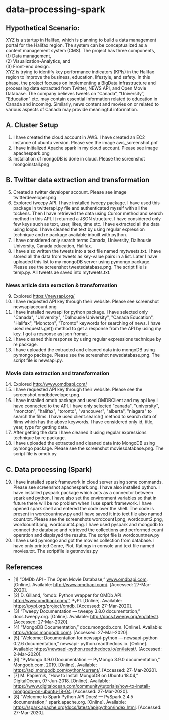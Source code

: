 # data-processing-spark

## Hypothetical Scenario:
XYZ is a startup in Halifax, which is planning to build a data management portal for the Halifax region. The system can be conceptualized as a content management system (CMS). The project has three components,  
(1) Data management,  
(2) Visualization-Analytics, and  
(3) Front-end design.  
XYZ is trying to identify key performance indicators (KPIs) in the Halifax region to improve the business, education, lifestyle, and safety. In this phase, the project focuses on implementing a BigData infrastructure and processing data extracted from Twitter, NEWS API, and Open Movie Database. The company believes tweets on “Canada”, “University”, “Education” etc. may contain essential information related to education in Canada and incoming. Similarly, news content and movies on or related to various aspects of Canada may provide meaningful information.

## A. Cluster Setup
1. I have created the cloud account in AWS. I have created an EC2 instance of ubuntu version. Please see the image aws_screenshot.pnf
2. I have initialized Apache spark in my cloud account. Please see image apachespark.png
4. Installation of mongoDB is done in cloud. Please the screenshot mongoinstall.png
## B. Twitter data extraction and transformation
5. Created a twitter developer account. Please see image twitterdeveloper.png
6. Explored tweepy API.
I have installed tweepy package. I have used this package in twitterapi.py file and authenticated myself with all the tockens. Then I have retrieved the data using Cursor method and search method in this API. It returned a JSON structure. I have considered only few keys such as text, user, likes, time etc. I have extracted all the data using loops. I have cleaned the text by using regular expression technique and re package available inbuilt with python.
7. I have considered only search terms Canada, University, Dalhousie University, Canada education, Halifax.
8. I have also written the tweets into a text file named mytweets.txt. I have stored all the data from tweets as key-value pairs in a list. Later I have uploaded this list to my mongoDB server using pymongo package. Please see the screenshot tweetsdatabase.png. The script file is temp.py. All tweets ae saved into mytweets.txt.
### News article data exraction & transformation
9. Explored https://newsapi.org/
10. I have requested API key through their website. Please see screenshot newsapiaccount.png
11. I have installed newsapi for python package. I have selected only "Canada", "University", "Dalhousie University", "Canada Education", "Halifax", "Moncton", "Toronto" keywords for searching of news. I have used requests.get() method to get a response from the API by using my key. I got a response as json fromat.
12. I have cleaned this response by using regular expressions technique by re package.
13. I have uploaded the extracted and cleaned data into mongoDB using pymongo package. Please see the screenshot newsdatabase.png. The script file is newsapi.py.
### Movie data extraction and transformation
14. Explored http://www.omdbapi.com/
15. I have requested API key through their website. Please see the screenshot omdbdeveloper.png.
16. I have installed omdb package and used OMDBClient and my api key I have connected to the API. I have only selected "canada", "university", "moncton", "halifax", "toronto", "vancouver", "alberta", "niagara" to search the films. I have used client.search() method to search data of films which has the above keywords. I have considered only id, title, year, type for getting data.
17. After getting the data I have cleaned it using regular expressions technique by re package.
18. I have uploaded the extracted and cleaned data into MongoDB using pymongo package. Please see the screenshot moviesdatabase.png. The script file is omdb.py

## C. Data processing (Spark)
19. I have installed spark framework in cloud server using some commands. Please see screenshot apachespark.png. I have also installed python. I have installed pyspark package which acts as a connector between spark and python. I have also set the environment variables so that in future there will be no problem when I use spark framework. I have opened spark shell and entered the code over the shell. The code is present in wordcountnew.py and I have saved it into text file also named count.txt. Please see the screenshots wordcount1.png, wordcount2.png, wordcount3.png, wordcount4.png.
I have used pyspark and mongodb to connect the database and retrieved the collections and performed count operation and displayed the results. The script file is wordcountnew.py
20. I have used pymongo and got the movies collection from database. I have only printed Genre, Plot, Ratings in console and text file named movies.txt. The scriptfile is getmovies.py
## References
* [1] “OMDb API - The Open Movie Database,” www.omdbapi.com. [Online]. Available:
http://www.omdbapi.com/. [Accessed: 27-Mar-2020].
* [2] D. Gilland, “omdb: Python wrapper for OMDb API: http://www.omdbapi.com/,” PyPI. [Online]. Available: https://pypi.org/project/omdb. [Accessed: 27-Mar-2020].
* [3] “Tweepy Documentation — tweepy 3.8.0 documentation,” docs.tweepy.org. [Online]. Available:
http://docs.tweepy.org/en/latest/. [Accessed: 27-Mar-2020].
* [4] “MongoDB Documentation,” docs.mongodb.com. [Online]. Available: https://docs.mongodb.com/.
[Accessed: 27-Mar-2020].
* [5] “Welcome: Documentation for newsapi-python — newsapi-python 0.2.6 documentation,” newsapi-
python.readthedocs.io. [Online]. Available: https://newsapi-python.readthedocs.io/en/latest/. [Accessed: 2-Mar-2020].
* [6] “PyMongo 3.9.0 Documentation — PyMongo 3.9.0 documentation,” Mongodb.com, 2019. [Online].
Available: https://api.mongodb.com/python/current/. [Accessed: 27-Mar-2020].
* [7] M. Papiernik, “How to Install MongoDB on Ubuntu 18.04,” DigitalOcean, 07-Jun-2018. [Online]. Available: https://www.digitalocean.com/community/tutorials/how-to-install-mongodb-on-ubuntu-18-04. [Accessed: 27-Mar-2020].
* [8] “Welcome to Spark Python API Docs! — PySpark 2.4.5 documentation,” spark.apache.org. [Online].
Available: https://spark.apache.org/docs/latest/api/python/index.html. [Accessed: 27-Mar-2020].
